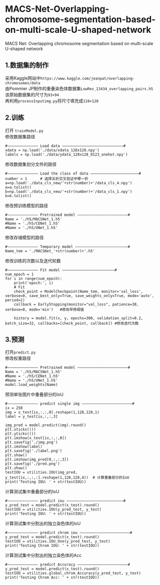 # MACS-Net-Overlapping-chromosome-segmentation-based-on-multi-scale-U-shaped-network
MACS Net: Overlapping chromosome segmentation based on multi-scale U-shaped network

## 1.数据集的制作
采用Kaggle网站中```https://www.kaggle.com/jeanpat/overlapping-chromosomes/data```  
由Pommier JP制作的重叠染色体数据集```LowRes_13434_overlapping_pairs.h5```  
该原始数据集的尺寸为```93×94```  
再利用```processInputimg.py```将尺寸填充成```128×128```  

## 2.训练  
打开 `trainModel.py`   
修改数据集路径  
```
#—————————————— Load data ————————————————————————————#  
xdata = np.load('./data/xdata_128x128.npy')  
labels = np.load('./data/ydata_128x128_0123_onehot.npy')  
```  
修改数据集划分文件的路径  
```
#—————————————— Load the class of data ——————————————————————#  
number = 1      # 选择五折交叉验证中哪一折
a=np.load('./data_cls_new/'+str(number)+'/data_cls_4.npy')            
a=a.tolist()
b=np.load('./data_cls_new/'+str(number)+'/data_cls_1.npy')                 
b=b.tolist()
```
修改预训练模型的路径  
```
#—————————————— Pretrained model ———————————————————————#  
Name = './h5/MACSNet_1.h5'                                      
#Name = './h5/CENet_1.h5'
#Name = './h5/UNet_1.h5'
```

修改存储模型的路径  
```
#—————————————— Temporary model ————————————————————————#  
Name_tem = './MACSNet_'+str(number)+'.h5'  
```

修改训练的次数以及迭代轮数
```
#—————————————— Fit model ————————————————————————#  
num_epoch = 1                                                                                                                                     
for i in range(num_epoch):
    print('epoch:', i)
    # Fit
    check_point = ModelCheckpoint(Name_tem, monitor='val_loss', verbose=0, save_best_only=True, save_weights_only=True, mode='auto', period=1)  
    callback = EarlyStopping(monitor="val_loss", patience=30, verbose=0, mode='min')   #修改早停阈值
    
    history = model.fit(x, y, epochs=300, validation_split=0.2, batch_size=32, callbacks=[check_point, callback]) #修改迭代次数
```

## 3.预测
打开`predict.py`  
修改权重路径  
```
#—————————————— Pretrained model ———————————————————————#  
Name = './h5/MACSNet_1.h5'                                      
#Name = './h5/CENet_1.h5'
#Name = './h5/UNet_1.h5'  
model.load_weights(Name)   
```

预测单张图片中重叠部分的IoU  
```
#—————————————— predict single img ———————————————————————#  
ix = 250    
img = x_test[ix,:,:,0].reshape(1,128,128,1)
label = y_test[ix,:,:,3]

img_pred = model.predict(img).round()
plt.xticks(())
plt.yticks(())
plt.imshow(x_test[ix,:,:,0])
plt.savefig('./img.png')
plt.imshow(label)
plt.savefig('./label.png')
plt.show()
plt.imshow(img_pred[0,:,:,3])
plt.savefig('./pred.png')
plt.show()
testIOU = utilities.IOU(img_pred, y_test[ix,:,:,:].reshape(1,128,128,4))  # 计算重叠部分的IoU
print('Testing IOU: ' + str(testIOU))
```
计算测试集中重叠部分的IoU  
```
#—————————————— predict iou ——————————————————————————#  
y_pred_test = model.predict(x_test).round()
testIOU = utilities.IOU(y_pred_test, y_test)
print('Testing IOU: ' + str(testIOU))
```

计算测试集中分割出的独立染色体的IoU  
```
#—————————————— predict chrom iou ———————————————————————#  
y_pred_test = model.predict(x_test).round()
testIOU = utilities.IOU_One(y_pred_test, y_test)
print('Testing Chrom IOU: ' + str(testIOU))
```
计算测试集中分割出的独立染色体的Acc  
```
#—————————————— predict Accuracy ———————————————————————#  
y_pred_test = model.predict(x_test).round()
testIOU = utilities.global_chrom_Accuracy(y_pred_test, y_test)
print('Testing Chrom Acc: ' + str(testIOU))
```

